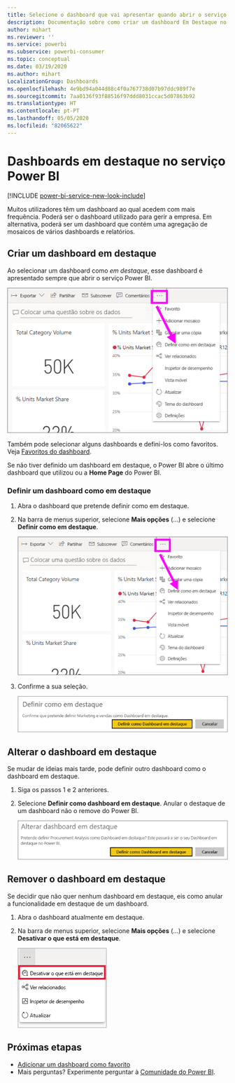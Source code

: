 ```yaml
---
title: Selecione o dashboard que vai apresentar quando abrir o serviço Power BI
description: Documentação sobre como criar um dashboard Em Destaque no serviço Power BI
author: mihart
ms.reviewer: ''
ms.service: powerbi
ms.subservice: powerbi-consumer
ms.topic: conceptual
ms.date: 03/19/2020
ms.author: mihart
LocalizationGroup: Dashboards
ms.openlocfilehash: 4e9bd94a044d88c4f0a767738d07b97ddc989f7e
ms.sourcegitcommit: 7aa0136f93f88516f97ddd8031ccac5d07863b92
ms.translationtype: HT
ms.contentlocale: pt-PT
ms.lasthandoff: 05/05/2020
ms.locfileid: "82065622"
---
```

# <a name="featured-dashboards-in-the-power-bi-service"></a>Dashboards em destaque no serviço Power BI

[!INCLUDE [power-bi-service-new-look-include](../includes/power-bi-service-new-look-include.md)]

Muitos utilizadores têm um dashboard ao qual acedem com mais frequência. Poderá ser o dashboard utilizado para gerir a empresa. Em alternativa, poderá ser um dashboard que contém uma agregação de mosaicos de vários dashboards e relatórios.

## <a name="create-a-featured-dashboard"></a>Criar um dashboard em destaque
Ao selecionar um dashboard como *em destaque*, esse dashboard é apresentado sempre que abrir o serviço Power BI. 

![Ícone Definir como dashboard em destaque](./media/end-user-featured/power-bi-dropdown.png)

Também pode selecionar alguns dashboards e defini-los como favoritos. Veja [Favoritos do dashboard](end-user-favorite.md).

Se não tiver definido um dashboard em destaque, o Power BI abre o último dashboard que utilizou ou a **Home Page** do Power BI. 

### <a name="set-a-dashboard-as-featured"></a>Definir um dashboard como em destaque


1. Abra o dashboard que pretende definir como em destaque. 
2. Na barra de menus superior, selecione **Mais opções** (...) e selecione **Definir como em destaque**. 
   
    ![Ícone Definir como dashboard em destaque](./media/end-user-featured/power-bi-dropdown.png)
3. Confirme a sua seleção.
   
    ![Definir dashboard em destaque](./media/end-user-featured/power-bi-featured-confirm.png)

## <a name="change-the-featured-dashboard"></a>Alterar o dashboard em destaque
Se mudar de ideias mais tarde, pode definir outro dashboard como o dashboard em destaque.

1. Siga os passos 1 e 2 anteriores.
   
2. Selecione **Definir como dashboard em destaque**. Anular o destaque de um dashboard não o remove do Power BI. 
   
    ![Mensagem de êxito](./media/end-user-featured/power-bi-unfeature-new.png)

## <a name="remove-the-featured-dashboard"></a>Remover o dashboard em destaque
Se decidir que não quer nenhum dashboard em destaque, eis como anular a funcionalidade em destaque de um dashboard.

1. Abra o dashboard atualmente em destaque.
2. Na barra de menus superior, selecione **Mais opções** (...) e selecione **Desativar o que está em destaque**.

    ![Desativar o dashboard em destaque selecionado](./media/end-user-featured/power-bi-unfeature.png)
   
## <a name="next-steps"></a>Próximas etapas
- [Adicionar um dashboard como favorito](end-user-favorite.md)    
- Mais perguntas? Experimente perguntar à [Comunidade do Power BI](https://community.powerbi.com/).

